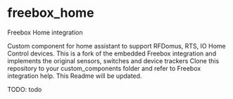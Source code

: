 # freebox_home
Freebox Home integration

Custom component for home assistant to support RFDomus, RTS, IO Home Control devices.
This is a fork of the embedded Freebox integration and implements the original sensors, switches and device trackers
Clone this repository to your custom_components folder and refer to Freebox integration help.
This Readme will be updated.

TODO: todo
